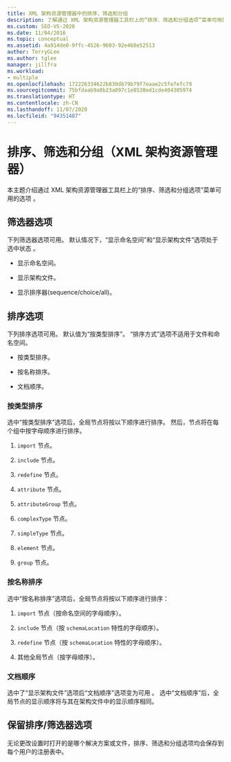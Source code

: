```yaml
---
title: XML 架构资源管理器中的排序、筛选和分组
description: 了解通过 XML 架构资源管理器工具栏上的“排序、筛选和分组选项”菜单可用的选项。
ms.custom: SEO-VS-2020
ms.date: 11/04/2016
ms.topic: conceptual
ms.assetid: 4a914de0-9ffc-4526-9603-92e460e52513
author: TerryGLee
ms.author: tglee
manager: jillfra
ms.workload:
- multiple
ms.openlocfilehash: 172226334622b830db79b79f7eaae2c5fe7efc79
ms.sourcegitcommit: 75bfdaab9a8b23a097c1e8538ed1cde404305974
ms.translationtype: HT
ms.contentlocale: zh-CN
ms.lasthandoff: 11/07/2020
ms.locfileid: "94351487"
---
```

# <a name="sorting-filtering-and-grouping-xml-schema-explorer"></a>排序、筛选和分组（XML 架构资源管理器）

本主题介绍通过 XML 架构资源管理器工具栏上的“排序、筛选和分组选项”菜单可用的选项 。

## <a name="filter-options"></a>筛选器选项

下列筛选器选项可用。 默认情况下，“显示命名空间”和“显示架构文件”选项处于选中状态 。

- 显示命名空间。

- 显示架构文件。

- 显示排序器(sequence/choice/all)。

## <a name="sorting-options"></a>排序选项

下列排序选项可用。 默认值为“按类型排序”。 “排序方式”选项不适用于文件和命名空间。

- 按类型排序。

- 按名称排序。

- 文档顺序。

### <a name="sort-by-type"></a>按类型排序

选中“按类型排序”选项后，全局节点将按以下顺序进行排序。 然后，节点将在每个组中按字母顺序进行排序。

1. `import` 节点。

2. `include` 节点。

3. `redefine` 节点。

4. `attribute` 节点。

5. `attributeGroup` 节点。

6. `complexType` 节点。

7. `simpleType` 节点。

8. `element` 节点。

9. `group` 节点。

### <a name="sort-by-name"></a>按名称排序

选中“按名称排序”选项后，全局节点将按以下顺序进行排序：

1. `import` 节点（按命名空间的字母顺序）。

2. `include` 节点（按 `schemaLocation` 特性的字母顺序）。

3. `redefine` 节点（按 `schemaLocation` 特性的字母顺序）。

4. 其他全局节点（按字母顺序）。

### <a name="document-order"></a>文档顺序

选中了“显示架构文件”选项后“文档顺序”选项变为可用 。 选中“文档顺序”后，全局节点的显示顺序将与其在架构文件中的显示顺序相同。

## <a name="persisting-sortfilter-options"></a>保留排序/筛选器选项

无论更改设置时打开的是哪个解决方案或文件，排序、筛选和分组选项均会保存到每个用户的注册表中。
